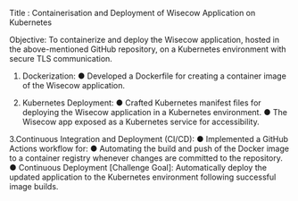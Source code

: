 Title : Containerisation and Deployment of Wisecow Application on Kubernetes

Objective: To containerize and deploy the Wisecow application, hosted in the above-mentioned GitHub repository, on a Kubernetes environment with secure TLS communication.

1. Dockerization:
● Developed a Dockerfile for creating a container image of the Wisecow application.

2. Kubernetes Deployment:
● Crafted Kubernetes manifest files for deploying the Wisecow application in a Kubernetes environment.
● The Wisecow app  exposed as a Kubernetes service for accessibility.

3.Continuous Integration and Deployment (CI/CD):
● Implemented a GitHub Actions workflow for:
● Automating the build and push of the Docker image to a container registry whenever changes are committed to the repository.
● Continuous Deployment [Challenge Goal]: Automatically deploy the updated application to the Kubernetes environment following successful image builds.
